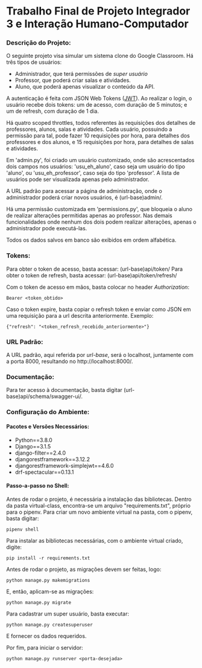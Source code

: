 # Trabalho Final de Projeto Integrador 3 e Interação Humano-Computador

### Descrição do Projeto:
O seguinte projeto visa simular um sistema clone do Google Classroom. Há três tipos de usuários:
- Administrador, que terá permissões de *super usuário*
- Professor, que poderá criar salas e atividades.
- Aluno, que poderá apenas visualizar o conteúdo da API.

A autenticação é feita com JSON Web Tokens ([JWT](https://jwt.io/)). Ao realizar o login, o usuário recebe dois tokens: um de acesso, com duração de 5 minutos; e um de refresh, com duração de 1 dia.

Há quatro scoped throttles, todos referentes às requisições dos detalhes de professores, alunos, salas e atividades. Cada usuário, possuindo a permissão para tal, pode fazer 10 requisições por hora, para detalhes dos professores e dos alunos, e 15 requisições por hora, para detalhes de salas e atividades.

Em 'admin.py', foi criado um usuário customizado, onde são acrescentados dois campos nos usuários: 'usu_eh_aluno', caso seja um usuário do tipo 'aluno', ou 'usu_eh_professor', caso seja do tipo 'professor'. A lista de usuários pode ser visualizada apenas pelo administrador.

A URL padrão para acessar a página de administração, onde o administrador poderá criar novos usuários, é (url-base)admin/.

Há uma permissão customizada em 'permissions.py', que bloqueia o aluno de realizar alterações permitidas apenas ao professor. Nas demais funcionalidades onde nenhum dos dois podem realizar alterações, apenas o administrador pode executá-las.

Todos os dados salvos em banco são exibidos em ordem alfabética.

### Tokens:
Para obter o token de acesso, basta acessar: (url-base)api/token/
Para obter o token de refresh, basta acessar: (url-base)api/token/refresh/

Com o token de acesso em mãos, basta colocar no header *Authorization*:
```
Bearer <token_obtido>
```

Caso o token expire, basta copiar o refresh token e enviar como JSON em uma requisição para a url descrita anteriormente.
Exemplo:

```
{"refresh": "<token_refresh_recebido_anteriormente>"}
```

### URL Padrão:
  A URL padrão, aqui referida por _url-base_, será o localhost, juntamente com a porta 8000, resultando no http://localhost:8000/. 

### Documentação:
  Para ter acesso à documentação, basta digitar (url-base)api/schema/swagger-ui/.
 
### Configuração do Ambiente: 
#### Pacotes e Versões Necessários:
- Python==3.8.0
- Django==3.1.5
- django-filter==2.4.0
- djangorestframework==3.12.2
- djangorestframework-simplejwt==4.6.0
- drf-spectacular==0.13.1

#### Passo-a-passo no Shell:
Antes de rodar o projeto, é necessária a instalação das bibliotecas. Dentro da pasta virtual-class, encontra-se um arquivo "requirements.txt", próprio para o pipenv. Para criar um novo ambiente virtual na pasta, com o pipenv, basta digitar:
```
pipenv shell
```

Para instalar as bibliotecas necessárias, com o ambiente virtual criado, digite:
```
pip install -r requirements.txt
```

Antes de rodar o projeto, as migrações devem ser feitas, logo:
```
python manage.py makemigrations
```

E, então, aplicam-se as migrações:
```
python manage.py migrate
```

Para cadastrar um super usuário, basta executar:
```
python manage.py createsuperuser
```

E fornecer os dados requeridos.

Por fim, para iniciar o servidor:
```
python manage.py runserver <porta-desejada>
```
